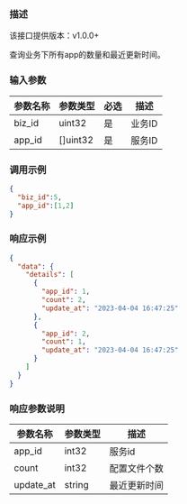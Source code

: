### 描述
该接口提供版本：v1.0.0+


查询业务下所有app的数量和最近更新时间。

### 输入参数

| 参数名称                | 参数类型     | 必选   | 描述             |
|---------------------| ------------ | ------ | ---------------- |
| biz_id              | uint32       | 是                                        | 业务ID     |
| app_id              | []uint32       | 是                                        | 服务ID     |

### 调用示例

```json
{
  "biz_id":5,
  "app_id":[1,2]
}
```
### 响应示例
```json
{
  "data": {
    "details": [
      {
        "app_id": 1,
        "count": 2,
        "update_at": "2023-04-04 16:47:25"
      },
      {
        "app_id": 2,
        "count": 1,
        "update_at": "2023-04-04 16:47:25"
      }
    ]
  }
}
```

### 响应参数说明
| 参数名称     | 参数类型   | 描述                           |
| ------------ | ---------- | ------------------------------ |
|      app_id        |      int32      |            服务id                   |
|      count        |      int32      |             配置文件个数                  |
|       update_at       |      string      |            最近更新时间                  |

